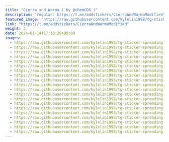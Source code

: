 ```yaml
---
title: "Cierra and Warma ( by @chemCDX )"
description: "regular: https://t.me/addstickers/CierraAndWarmaModified"
featured_image: "https://raw.githubusercontent.com/kylelin1998/tg-sticker-spreading-worldwide-images/main/img/e012d835-9716-434a-ba0f-fd9cc6221918.jpg"
link: "https://t.me/addstickers/CierraAndWarmaModified"
weight: 3
date: 2024-01-14T17:16:20+08:00
images:
  - https://raw.githubusercontent.com/kylelin1998/tg-sticker-spreading-worldwide-images/main/img/e012d835-9716-434a-ba0f-fd9cc6221918.jpg
  - https://raw.githubusercontent.com/kylelin1998/tg-sticker-spreading-worldwide-images/main/img/24cb61fb-c14c-4d61-a6a1-e8f351d972f1.jpg
  - https://raw.githubusercontent.com/kylelin1998/tg-sticker-spreading-worldwide-images/main/img/4c5d65ab-1b8c-4675-94d7-7216a48ed47f.jpg
  - https://raw.githubusercontent.com/kylelin1998/tg-sticker-spreading-worldwide-images/main/img/6b55eaac-23b6-4a46-8bfd-64ba7d275f19.jpg
  - https://raw.githubusercontent.com/kylelin1998/tg-sticker-spreading-worldwide-images/main/img/feaf9a59-bd61-4792-9788-72ee47a6bd45.jpg
  - https://raw.githubusercontent.com/kylelin1998/tg-sticker-spreading-worldwide-images/main/img/23eae8d2-c3cb-43c8-a8ff-cdb332509387.jpg
  - https://raw.githubusercontent.com/kylelin1998/tg-sticker-spreading-worldwide-images/main/img/6d6aa3d6-4b86-4a07-94e6-276f0b1c3fc7.jpg
  - https://raw.githubusercontent.com/kylelin1998/tg-sticker-spreading-worldwide-images/main/img/77f0531d-1392-41bd-83e7-d40acc8592f6.jpg
  - https://raw.githubusercontent.com/kylelin1998/tg-sticker-spreading-worldwide-images/main/img/2760e15f-8afe-4b9c-9814-768c56e5fd04.jpg
  - https://raw.githubusercontent.com/kylelin1998/tg-sticker-spreading-worldwide-images/main/img/fc571c57-5035-4a51-9ab0-4e64e6d75356.jpg
  - https://raw.githubusercontent.com/kylelin1998/tg-sticker-spreading-worldwide-images/main/img/bda87376-2fa5-4e01-a710-af702d4fda4f.jpg
  - https://raw.githubusercontent.com/kylelin1998/tg-sticker-spreading-worldwide-images/main/img/85de57c0-23fe-4a68-8c7b-b4e43f0c5f3a.jpg
  - https://raw.githubusercontent.com/kylelin1998/tg-sticker-spreading-worldwide-images/main/img/8335aa6b-e4b2-4671-8cc5-88f70b7b6857.jpg
  - https://raw.githubusercontent.com/kylelin1998/tg-sticker-spreading-worldwide-images/main/img/990aaae8-8ac6-4b11-92e7-8a45165e7957.jpg
  - https://raw.githubusercontent.com/kylelin1998/tg-sticker-spreading-worldwide-images/main/img/d0505144-469c-4b42-af72-b41b3aa09b12.jpg
  - https://raw.githubusercontent.com/kylelin1998/tg-sticker-spreading-worldwide-images/main/img/4e063fbc-efac-466c-af47-b3effa6358b3.jpg
  - https://raw.githubusercontent.com/kylelin1998/tg-sticker-spreading-worldwide-images/main/img/03af932f-4d45-42ec-abf4-35b473799d10.jpg
  - https://raw.githubusercontent.com/kylelin1998/tg-sticker-spreading-worldwide-images/main/img/55e314d3-f164-4bfd-969e-229babd37545.jpg
  - https://raw.githubusercontent.com/kylelin1998/tg-sticker-spreading-worldwide-images/main/img/d09097d7-afaf-4dc8-8000-78a879f36613.jpg
  - https://raw.githubusercontent.com/kylelin1998/tg-sticker-spreading-worldwide-images/main/img/9a66c974-fcd7-49ba-9cfc-40a2a159c364.jpg
---
```

